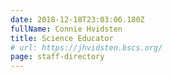 ```yaml
---
date: 2018-12-18T23:03:06.180Z
fullName: Connie Hvidsten
title: Science Educator
# url: https://jhvidsten.bscs.org/
page: staff-directory
---
```


